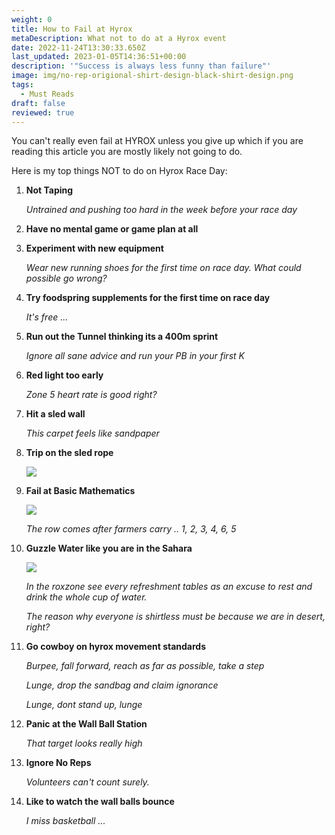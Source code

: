 ```yaml
---
weight: 0
title: How to Fail at Hyrox
metaDescription: What not to do at a Hyrox event
date: 2022-11-24T13:30:33.650Z
last_updated: 2023-01-05T14:36:51+00:00
description: '"Success is always less funny than failure"'
image: img/no-rep-origional-shirt-design-black-shirt-design.png
tags:
  - Must Reads
draft: false
reviewed: true
---
```

You can't really even fail at HYROX unless you give up which if you are reading this article you are mostly likely not going to do. 

Here is my top things NOT to do on Hyrox Race Day: 



1. **Not Taping**

   *Untrained and pushing too hard in the week before your race day*
2. **Have no mental game or game plan at all**
3. **Experiment with new equipment**

   *Wear new running shoes for the first time on race day. What could possible go wrong?*
4. **Try foodspring supplements for the first time on race day**

   *It's free ...*
5. **Run out the Tunnel thinking its a 400m sprint**

   *Ignore all sane advice and run your PB in your first K*
6. **Red light too early**

   *Zone 5 heart rate is good right?*
7. **Hit a sled wall**

   *This carpet feels like sandpaper*
8. **Trip on the sled rope**

   ![](img/rope-feet.jpeg)
9. **Fail at Basic Mathematics**

   ![](img/8629_20221119_080602_259486466_socialmedia.jpg)

   *The row comes after farmers carry .. 1, 2, 3, 4, 6, 5*
10. **Guzzle Water like you are in the Sahara**

    ![](img/8629_20221119_210308_259538092_original.jpg)

    *In the roxzone see every refreshment tables as an excuse to rest and drink the whole cup of water.*

    *The reason why everyone is shirtless must be because we are in desert, right?*
11. **Go cowboy on hyrox movement standards**

    *Burpee, fall forward, reach as far as possible, take a step*

    *Lunge, drop the sandbag and claim ignorance*

    *Lunge, dont stand up, lunge*
12. **Panic at the Wall Ball Station**

    *That target looks really high*
13. **Ignore No Reps**

    *Volunteers can't count surely.*
14. **Like to watch the wall balls bounce**

    *I miss basketball ...*